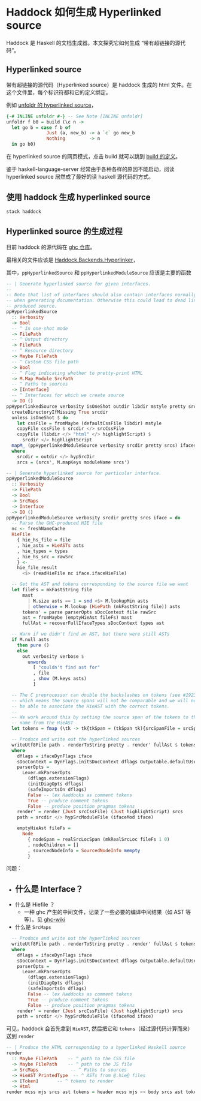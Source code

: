 # Haddock 如何生成 Hyperlinked source

Haddock 是 Haskell 的文档生成器。本文探究它如何生成 “带有超链接的源代码”。

## Hyperlinked source

带有超链接的源代码（Hyperlinked source）是 haddock 生成的 html 文件。在这个文件里，每个标识符都和它的定义绑定。

例如 [unfoldr 的 hyperlinked source](https://hackage.haskell.org/package/ghc-internal-9.1201.0/docs/src/GHC.Internal.Data.OldList.html#)，

```haskell
{-# INLINE unfoldr #-} -- See Note [INLINE unfoldr]
unfoldr f b0 = build (\c n ->
  let go b = case f b of
               Just (a, new_b) -> a `c` go new_b
               Nothing         -> n
  in go b0)
```

在 hyperlinked source 的网页模式，点击 build 就可以跳到 [build 的定义](https://hackage.haskell.org/package/ghc-internal-9.1201.0/docs/src/GHC.Internal.Base.html#build)。

鉴于 haskell-language-server 经常由于各种各样的原因不能启动，阅读 hyperlinked source 居然成了最好的读 haskell 源代码的方式。

## 使用 haddock 生成 hyperlinked source

```
stack haddock
```

## Hyperlinked source 的生成过程

目前 haddock 的源代码在 [ghc 仓库](https://gitlab.haskell.org/ghc/ghc/-/tree/master/utils/haddock)。

最相关的文件应该是 [Haddock.Backends.Hyperlinker](https://gitlab.haskell.org/ghc/ghc/-/blob/master/utils/haddock/haddock-api/src/Haddock/Backends/Hyperlinker.hs)，

其中，`ppHyperlinkedSource` 和 `ppHyperlinkedModuleSource` 应该是主要的函数

```haskell
-- | Generate hyperlinked source for given interfaces.
--
-- Note that list of interfaces should also contain interfaces normally hidden
-- when generating documentation. Otherwise this could lead to dead links in
-- produced source.
ppHyperlinkedSource
  :: Verbosity
  -> Bool
  -- ^ In one-shot mode
  -> FilePath
  -- ^ Output directory
  -> FilePath
  -- ^ Resource directory
  -> Maybe FilePath
  -- ^ Custom CSS file path
  -> Bool
  -- ^ Flag indicating whether to pretty-print HTML
  -> M.Map Module SrcPath
  -- ^ Paths to sources
  -> [Interface]
  -- ^ Interfaces for which we create source
  -> IO ()
ppHyperlinkedSource verbosity isOneShot outdir libdir mstyle pretty srcs' ifaces = do
  createDirectoryIfMissing True srcdir
  unless isOneShot $ do
    let cssFile = fromMaybe (defaultCssFile libdir) mstyle
    copyFile cssFile $ srcdir </> srcCssFile
    copyFile (libdir </> "html" </> highlightScript) $
      srcdir </> highlightScript
  mapM_ (ppHyperlinkedModuleSource verbosity srcdir pretty srcs) ifaces
  where
    srcdir = outdir </> hypSrcDir
    srcs = (srcs', M.mapKeys moduleName srcs')

-- | Generate hyperlinked source for particular interface.
ppHyperlinkedModuleSource
  :: Verbosity
  -> FilePath
  -> Bool
  -> SrcMaps
  -> Interface
  -> IO ()
ppHyperlinkedModuleSource verbosity srcdir pretty srcs iface = do
  -- Parse the GHC-produced HIE file
  nc <- freshNameCache
  HieFile
    { hie_hs_file = file
    , hie_asts = HieASTs asts
    , hie_types = types
    , hie_hs_src = rawSrc
    } <-
    hie_file_result
      <$> (readHieFile nc iface.ifaceHieFile)

  -- Get the AST and tokens corresponding to the source file we want
  let fileFs = mkFastString file
      mast
        | M.size asts == 1 = snd <$> M.lookupMin asts
        | otherwise = M.lookup (HiePath (mkFastString file)) asts
      tokens' = parse parserOpts sDocContext file rawSrc
      ast = fromMaybe (emptyHieAst fileFs) mast
      fullAst = recoverFullIfaceTypes sDocContext types ast

  -- Warn if we didn't find an AST, but there were still ASTs
  if M.null asts
    then pure ()
    else
      out verbosity verbose $
        unwords
          [ "couldn't find ast for"
          , file
          , show (M.keys asts)
          ]

  -- The C preprocessor can double the backslashes on tokens (see #19236),
  -- which means the source spans will not be comparable and we will not
  -- be able to associate the HieAST with the correct tokens.
  --
  -- We work around this by setting the source span of the tokens to the file
  -- name from the HieAST
  let tokens = fmap (\tk -> tk{tkSpan = (tkSpan tk){srcSpanFile = srcSpanFile $ nodeSpan fullAst}}) tokens'

  -- Produce and write out the hyperlinked sources
  writeUtf8File path . renderToString pretty . render' fullAst $ tokens
  where
    dflags = ifaceDynFlags iface
    sDocContext = DynFlags.initSDocContext dflags Outputable.defaultUserStyle
    parserOpts =
      Lexer.mkParserOpts
        (dflags.extensionFlags)
        (initDiagOpts dflags)
        (safeImportsOn dflags)
        False -- lex Haddocks as comment tokens
        True -- produce comment tokens
        False -- produce position pragmas tokens
    render' = render (Just srcCssFile) (Just highlightScript) srcs
    path = srcdir </> hypSrcModuleFile (ifaceMod iface)

    emptyHieAst fileFs =
      Node
        { nodeSpan = realSrcLocSpan (mkRealSrcLoc fileFs 1 0)
        , nodeChildren = []
        , sourcedNodeInfo = SourcedNodeInfo mempty
        }
```

问题：

- 什么是 Interface？
  -
- 什么是 Hiefile ？
  - 一种 ghc 产生的中间文件，记录了一些必要的编译中间结果（如 AST 等等）。见 [ghc-wiki](https://gitlab.haskell.org/ghc/ghc-wiki-mirror/-/blob/master/hie-files.md)
- 什么是 `SrcMaps`


```haskell
  -- Produce and write out the hyperlinked sources
  writeUtf8File path . renderToString pretty . render' fullAst $ tokens
  where
    dflags = ifaceDynFlags iface
    sDocContext = DynFlags.initSDocContext dflags Outputable.defaultUserStyle
    parserOpts =
      Lexer.mkParserOpts
        (dflags.extensionFlags)
        (initDiagOpts dflags)
        (safeImportsOn dflags)
        False -- lex Haddocks as comment tokens
        True -- produce comment tokens
        False -- produce position pragmas tokens
    render' = render (Just srcCssFile) (Just highlightScript) srcs
    path = srcdir </> hypSrcModuleFile (ifaceMod iface)
```


可见，haddock 会首先拿到 `HieAST`, 然后把它和 `tokens`（经过源代码计算而来）送到 `render`

```haskell
-- | Produce the HTML corresponding to a hyperlinked Haskell source
render
  :: Maybe FilePath    -- ^ path to the CSS file
  -> Maybe FilePath    -- ^ path to the JS file
  -> SrcMaps            -- ^ Paths to sources
  -> HieAST PrintedType  -- ^ ASTs from @.hie@ files
  -> [Token]       -- ^ tokens to render
  -> Html
render mcss mjs srcs ast tokens = header mcss mjs <> body srcs ast tokens
```
